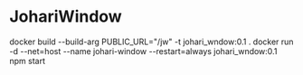 # JohariWindow

docker build --build-arg PUBLIC_URL="/jw" -t johari_wndow:0.1 .
docker run -d --net=host --name johari-window --restart=always johari_wndow:0.1 npm start